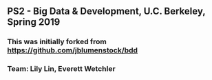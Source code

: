 ## PS2 - Big Data & Development, U.C. Berkeley, Spring 2019

### This was initially forked from https://github.com/jblumenstock/bdd

### Team: Lily Lin, Everett Wetchler
